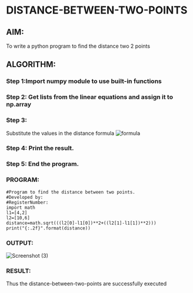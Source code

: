# DISTANCE-BETWEEN-TWO-POINTS

## AIM:
To write a python program to find the distance two 2 points
## ALGORITHM:
### Step 1:Import numpy module to use built-in functions 
### Step 2:  Get lists from the linear equations and assign it to np.array
### Step 3: 
Substitute the values in the distance formula  ![formula](/formula.JPG)
### Step 4: Print the result.
### Step 5: End the program.
### PROGRAM:
 ```
 #Program to find the distance between two points.
#Developed by: 
#RegisterNumber:
import math
l1=[4,2]
l2=[10,6]
distance=math.sqrt(((l2[0]-l1[0])**2+((l2[1]-l1[1])**2)))
print("{:.2f}".format(distance))
```


### OUTPUT:
![Screenshot (3)](https://user-images.githubusercontent.com/119477328/229988416-ab0c2bbc-dd4b-438e-9907-cf3292deacc5.png)


### RESULT:
Thus the distance-between-two-points are successfully executed
